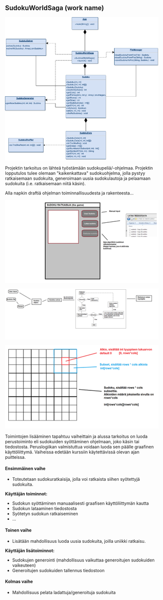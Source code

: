 ﻿## SudokuWorldSaga (work name) 


![luokkakaavio](https://raw.githubusercontent.com/Pulperi/MLG-360-NOSCOPE-SUDOKU-SOLVER/master/dokumentointi/luokkakaavio_v2.png)

Projektin tarkoitus on lähteä työstämään sudokupeliä/-ohjelmaa. Projektin lopputulos tulee olemaan "kaikenkattava" sudokuohjelma, jolla pystyy ratkaisemaan sudokuita, generoimaan uusia sudokulautoja ja pelaamaan sudokuita (i.e. ratkaisemaan niitä käsin). 

Alla napkin draftiä ohjelman toiminnallisuudesta ja rakenteesta... 

![KayttoliittymaDraft](https://raw.githubusercontent.com/Pulperi/MLG-360-NOSCOPE-SUDOKU-SOLVER/master/dokumentointi/kayttoliittyma-draft.png)

![PerustoiminnallisuuskaavioDraft](https://raw.githubusercontent.com/Pulperi/MLG-360-NOSCOPE-SUDOKU-SOLVER/master/dokumentointi/perustoiminnalisuuskaavio-draft.png)

![SudokuTaulukkoRakenneDraft](https://raw.githubusercontent.com/Pulperi/MLG-360-NOSCOPE-SUDOKU-SOLVER/master/dokumentointi/sudokutaulukkorakenne.png)

Toimintojen lisääminen tapahtuu vaiheittain ja alussa tarkoitus on luoda perustoiminto eli sudokuiden syöttäminen ohjelmaan, joko käsin tai tiedostosta. Peruslogiikan valmistuttua voidaan luoda sen päälle graafinen käyttöliittymä.
Vaiheissa edetään kurssiin käytettävissä olevan ajan puitteissa.

#### Ensimmäinen vaihe 

* Toteutetaan sudokuratkaisija, jolla voi ratkaista siihen syötettyjä sudokuita.

**Käyttäjän toiminnot:**
* Sudokun syöttäminen manuaalisesti graafisen käyttöliittymän kautta
* Sudokun lataaminen tiedostosta
* Syötetyn sudokun ratkaiseminen
* ...

#### Toinen vaihe

* Lisätään mahdollisuus luoda uusia sudokuita, joilla uniikki ratkaisu.

**Käyttäjän lisätoiminnot:**
* Sudokujen generointi (mahdollisuus vaikuttaa generoitujen sudokuiden vaikeuteen)
* Generoitujen sudokuiden tallennus tiedostoon

#### Kolmas vaihe

* Mahdollisuus pelata ladattuja/generoituja sudokuita

